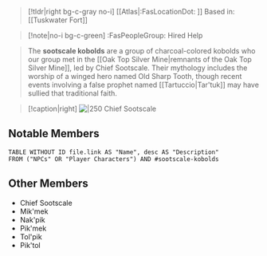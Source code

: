 >[!tldr|right bg-c-gray no-i] [[Atlas|:FasLocationDot: ]] Based in: [[Tuskwater Fort]]

>[!note|no-i bg-c-green] :FasPeopleGroup: Hired Help

>The **sootscale kobolds** are a group of charcoal-colored kobolds who our group met in the [[Oak Top Silver Mine|remnants of the Oak Top Silver Mine]], led by Chief Sootscale. Their mythology includes the worship of a winged hero named Old Sharp Tooth, though recent events involving a false prophet named [[Tartuccio|Tar'tuk]] may have sullied that traditional faith.

>[!caption|right]
>![|250](https://pathfinderwiki.com/w/images/a/a0/Kobold_shaman.jpg) Chief Sootscale

## Notable Members
```dataview
TABLE WITHOUT ID file.link AS "Name", desc AS "Description"
FROM ("NPCs" OR "Player Characters") AND #sootscale-kobolds
```

## Other Members

- Chief Sootscale
- Mik'mek
- Nak'pik
- Pik'mek
- Tol'pik
- Pik'tol
